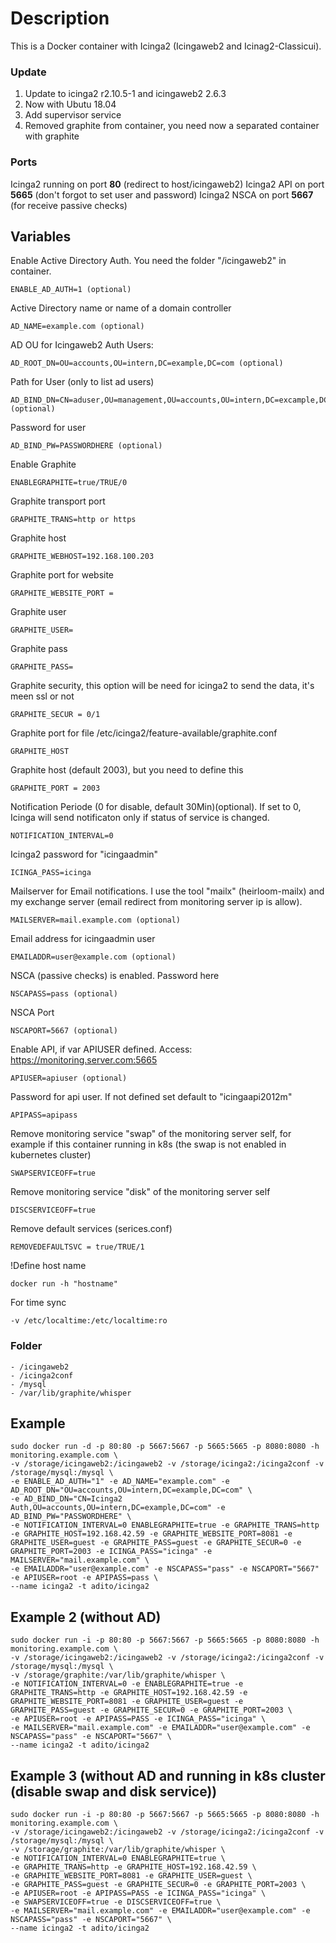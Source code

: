 # Description

This is a Docker container with Icinga2 (Icingaweb2 and Icinag2-Classicui). 

### Update

1. Update to icinga2 r2.10.5-1 and icingaweb2 2.6.3
2. Now with Ubutu 18.04 
3. Add supervisor service 
4. Removed graphite from container, you need now a separated container with graphite 

### Ports

Icinga2 running on port **80** (redirect to host/icingaweb2) 
Icinga2 API on port **5665** (don't forgot to set user and password) 
Icinga2 NSCA on port **5667** (for receive passive checks) 

## Variables

  Enable Active Directory Auth. You need the folder "/icingaweb2" in container.

    ENABLE_AD_AUTH=1 (optional)
  
  Active Directory name or name of a domain controller
  
    AD_NAME=example.com (optional)
  
  AD OU for Icingaweb2 Auth Users:
    
    AD_ROOT_DN=OU=accounts,OU=intern,DC=example,DC=com (optional)
  
  Path for User (only to list ad users)
    
    AD_BIND_DN=CN=aduser,OU=management,OU=accounts,OU=intern,DC=excample,DC=com (optional)
  
  Password for user
  
    AD_BIND_PW=PASSWORDHERE (optional)
  
  Enable Graphite

    ENABLEGRAPHITE=true/TRUE/0

  Graphite transport port

    GRAPHITE_TRANS=http or https

  Graphite host
    
    GRAPHITE_WEBHOST=192.168.100.203
  
  Graphite port for website

    GRAPHITE_WEBSITE_PORT = 

  Graphite user

    GRAPHITE_USER=

  Graphite pass

    GRAPHITE_PASS=

  Graphite security, this option will be need for icinga2 to send the data, it's meen ssl or not

    GRAPHITE_SECUR = 0/1

  Graphite port for file /etc/icinga2/feature-available/graphite.conf

    GRAPHITE_HOST

  Graphite host (default 2003), but you need to define this

    GRAPHITE_PORT = 2003
  
  Notification Periode (0 for disable, default 30Min)(optional). If set to 0, Icinga will send notificaton only if status of service is changed.
  
    NOTIFICATION_INTERVAL=0
  
  Icinga2 password for "icingaadmin"
  
    ICINGA_PASS=icinga
  
  Mailserver for Email notifications. I use the tool "mailx" (heirloom-mailx) and my exchange server (email redirect from monitoring server ip is allow).  
  
    MAILSERVER=mail.example.com (optional)
  
  Email address for icingaadmin user
  
    EMAILADDR=user@example.com (optional)
  
  NSCA (passive checks) is enabled. Password here
    
    NSCAPASS=pass (optional)
  
  NSCA Port
    
    NSCAPORT=5667 (optional)
    
  Enable API, if var APIUSER defined. Access: https://monitoring.server.com:5665
  
    APIUSER=apiuser (optional)
    
  Password for api user. If not defined set default to "icingaapi2012m"
    
    APIPASS=apipass

  Remove monitoring service "swap" of the monitoring server self, for example if this container running in k8s (the swap is not enabled in kubernetes cluster)

    SWAPSERVICEOFF=true

  Remove monitoring service "disk" of the monitoring server self

    DISCSERVICEOFF=true
  
  Remove default services (serices.conf)

    REMOVEDEFAULTSVC = true/TRUE/1
  
  !Define host name
  
    docker run -h "hostname"
    
  For time sync
    
    -v /etc/localtime:/etc/localtime:ro
    
### Folder  

    - /icingaweb2
    - /icinga2conf
    - /mysql
    - /var/lib/graphite/whisper
       
    
## Example
  
    sudo docker run -d -p 80:80 -p 5667:5667 -p 5665:5665 -p 8080:8080 -h monitoring.example.com \
    -v /storage/icingaweb2:/icingaweb2 -v /storage/icinga2:/icinga2conf -v /storage/mysql:/mysql \
    -e ENABLE_AD_AUTH="1" -e AD_NAME="example.com" -e AD_ROOT_DN="OU=accounts,OU=intern,DC=example,DC=com" \
    -e AD_BIND_DN="CN=Icinga2 Auth,OU=accounts,OU=intern,DC=example,DC=com" -e AD_BIND_PW="PASSWORDHERE" \
    -e NOTIFICATION_INTERVAL=0 ENABLEGRAPHITE=true -e GRAPHITE_TRANS=http -e GRAPHITE_HOST=192.168.42.59 -e GRAPHITE_WEBSITE_PORT=8081 -e GRAPHITE_USER=guest -e GRAPHITE_PASS=guest -e GRAPHITE_SECUR=0 -e GRAPHITE_PORT=2003 -e ICINGA_PASS="icinga" -e MAILSERVER="mail.example.com" \
    -e EMAILADDR="user@example.com" -e NSCAPASS="pass" -e NSCAPORT="5667" -e APIUSER=root -e APIPASS=pass \
    --name icinga2 -t adito/icinga2

## Example 2 (without AD)

    sudo docker run -i -p 80:80 -p 5667:5667 -p 5665:5665 -p 8080:8080 -h monitoring.example.com \
    -v /storage/icingaweb2:/icingaweb2 -v /storage/icinga2:/icinga2conf -v /storage/mysql:/mysql \
    -v /storage/graphite:/var/lib/graphite/whisper \
    -e NOTIFICATION_INTERVAL=0 -e ENABLEGRAPHITE=true -e GRAPHITE_TRANS=http -e GRAPHITE_HOST=192.168.42.59 -e GRAPHITE_WEBSITE_PORT=8081 -e GRAPHITE_USER=guest -e GRAPHITE_PASS=guest -e GRAPHITE_SECUR=0 -e GRAPHITE_PORT=2003 \
    -e APIUSER=root -e APIPASS=PASS -e ICINGA_PASS="icinga" \
    -e MAILSERVER="mail.example.com" -e EMAILADDR="user@example.com" -e NSCAPASS="pass" -e NSCAPORT="5667" \
    --name icinga2 -t adito/icinga2

## Example 3 (without AD and running in k8s cluster (disable swap and disk service))

    sudo docker run -i -p 80:80 -p 5667:5667 -p 5665:5665 -p 8080:8080 -h monitoring.example.com \
    -v /storage/icingaweb2:/icingaweb2 -v /storage/icinga2:/icinga2conf -v /storage/mysql:/mysql \
    -v /storage/graphite:/var/lib/graphite/whisper \
    -e NOTIFICATION_INTERVAL=0 ENABLEGRAPHITE=true \
    -e GRAPHITE_TRANS=http -e GRAPHITE_HOST=192.168.42.59 \
    -e GRAPHITE_WEBSITE_PORT=8081 -e GRAPHITE_USER=guest \
    -e GRAPHITE_PASS=guest -e GRAPHITE_SECUR=0 -e GRAPHITE_PORT=2003 \
    -e APIUSER=root -e APIPASS=PASS -e ICINGA_PASS="icinga" \
    -e SWAPSERVICEOFF=true -e DISCSERVICEOFF=true \
    -e MAILSERVER="mail.example.com" -e EMAILADDR="user@example.com" -e NSCAPASS="pass" -e NSCAPORT="5667" \
    --name icinga2 -t adito/icinga2